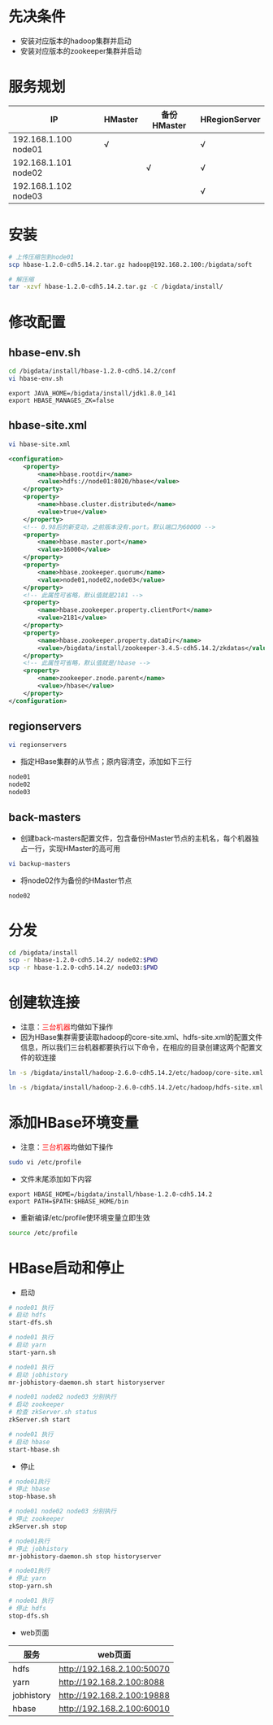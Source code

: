 # 先决条件

- 安装对应版本的hadoop集群并启动
- 安装对应版本的zookeeper集群并启动



# 服务规划



| IP                   | HMaster | 备份HMaster | HRegionServer |
| -------------------- | ------- | ----------- | ------------- |
| 192.168.1.100 node01 | &radic; |             | &radic;       |
| 192.168.1.101 node02 |         | &radic;     | &radic;       |
| 192.168.1.102 node03 |         |             | &radic;       |



# 安装

```bash
# 上传压缩包到node01
scp hbase-1.2.0-cdh5.14.2.tar.gz hadoop@192.168.2.100:/bigdata/soft

# 解压缩
tar -xzvf hbase-1.2.0-cdh5.14.2.tar.gz -C /bigdata/install/
```



# 修改配置

## hbase-env.sh

```bash
cd /bigdata/install/hbase-1.2.0-cdh5.14.2/conf
vi hbase-env.sh
```



```shell
export JAVA_HOME=/bigdata/install/jdk1.8.0_141
export HBASE_MANAGES_ZK=false
```



## hbase-site.xml

```bash
vi hbase-site.xml
```



```xml
<configuration>
	<property>
		<name>hbase.rootdir</name>
		<value>hdfs://node01:8020/hbase</value>  
	</property>
	<property>
		<name>hbase.cluster.distributed</name>
		<value>true</value>
	</property>
	<!-- 0.98后的新变动，之前版本没有.port。默认端口为60000 -->
	<property>
		<name>hbase.master.port</name>
		<value>16000</value>
	</property>
	<property>
		<name>hbase.zookeeper.quorum</name>
		<value>node01,node02,node03</value>
	</property>
    <!-- 此属性可省略，默认值就是2181 -->
	<property>
		<name>hbase.zookeeper.property.clientPort</name>
		<value>2181</value>
	</property>
	<property>
		<name>hbase.zookeeper.property.dataDir</name>
		<value>/bigdata/install/zookeeper-3.4.5-cdh5.14.2/zkdatas</value>
	</property>
    <!-- 此属性可省略，默认值就是/hbase -->
	<property>
		<name>zookeeper.znode.parent</name>
		<value>/hbase</value>
	</property>
</configuration>
```



## regionservers

```bash
vi regionservers
```



- 指定HBase集群的从节点；原内容清空，添加如下三行

```txt
node01
node02
node03
```



## back-masters

- 创建back-masters配置文件，包含备份HMaster节点的主机名，每个机器独占一行，实现HMaster的高可用

```bash
vi backup-masters
```



- 将node02作为备份的HMaster节点

```text
node02
```



# 分发

```bash
cd /bigdata/install
scp -r hbase-1.2.0-cdh5.14.2/ node02:$PWD
scp -r hbase-1.2.0-cdh5.14.2/ node03:$PWD
```



# 创建软连接

- 注意：<font color=red>三台机器</font>均做如下操作
- 因为HBase集群需要读取hadoop的core-site.xml、hdfs-site.xml的配置文件信息，所以我们三台机器都要执行以下命令，在相应的目录创建这两个配置文件的软连接

```bash
ln -s /bigdata/install/hadoop-2.6.0-cdh5.14.2/etc/hadoop/core-site.xml  /bigdata/install/hbase-1.2.0-cdh5.14.2/conf/core-site.xml

ln -s /bigdata/install/hadoop-2.6.0-cdh5.14.2/etc/hadoop/hdfs-site.xml  /bigdata/install/hbase-1.2.0-cdh5.14.2/conf/hdfs-site.xml
```



# 添加HBase环境变量

- 注意：<font color=red>三台机器</font>均做如下操作

```bash
sudo vi /etc/profile
```



- 文件末尾添加如下内容

```
export HBASE_HOME=/bigdata/install/hbase-1.2.0-cdh5.14.2
export PATH=$PATH:$HBASE_HOME/bin
```



- 重新编译/etc/profile使环境变量立即生效

```bash
source /etc/profile
```



# HBase启动和停止

- 启动

```bash
# node01 执行
# 启动 hdfs
start-dfs.sh

# node01 执行
# 启动 yarn
start-yarn.sh

# node01 执行
# 启动 jobhistory
mr-jobhistory-daemon.sh start historyserver

# node01 node02 node03 分别执行
# 启动 zookeeper
# 检查 zkServer.sh status
zkServer.sh start

# node01 执行
# 启动 hbase
start-hbase.sh
```



- 停止

```bash
# node01执行
# 停止 hbase
stop-hbase.sh

# node01 node02 node03 分别执行
# 停止 zookeeper
zkServer.sh stop

# node01执行
# 停止 jobhistory
mr-jobhistory-daemon.sh stop historyserver

# node01执行
# 停止 yarn
stop-yarn.sh

# node01 执行
# 停止 hdfs
stop-dfs.sh
```



- web页面

| 服务       | web页面                    |
| ---------- | -------------------------- |
| hdfs       | http://192.168.2.100:50070 |
| yarn       | http://192.168.2.100:8088  |
| jobhistory | http://192.168.2.100:19888 |
| hbase      | http://192.168.2.100:60010 |

